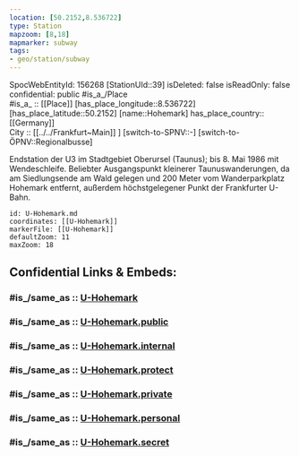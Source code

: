 ```yaml
---
location: [50.2152,8.536722] 
type: Station 
mapzoom: [8,18] 
mapmarker: subway 
tags:
- geo/station/subway
---
```

SpocWebEntityId: 156268
[StationUId::39] 
isDeleted: false
isReadOnly: false
confidential: public
#is_a_/Place  
#is_a_ :: [[Place]] 
[has_place_longitude::8.536722] 
[has_place_latitude::50.2152] 
[name::Hohemark] 
has_place_country:: [[Germany]]  
City :: [[../../Frankfurt~Main]] ] 
[switch-to-SPNV::-] 
[switch-to-ÖPNV::Regionalbusse] 

Endstation der U3 im Stadtgebiet Oberursel (Taunus); bis 8. Mai 1986 mit Wendeschleife. Beliebter Ausgangspunkt kleinerer Taunuswanderungen, da am Siedlungsende am Wald gelegen und 200 Meter vom Wanderparkplatz Hohemark entfernt, außerdem höchstgelegener Punkt der Frankfurter U-Bahn.

```leaflet
id: U-Hohemark.md
coordinates: [[U-Hohemark]] 
markerFile: [[U-Hohemark]] 
defaultZoom: 11 
maxZoom: 18
```


## Confidential Links & Embeds: 

### #is_/same_as :: [U-Hohemark](/_Standards/Earth/Continent/Europe/Europe~Central/Germany/Germany~West/Hessen/counties~Hessen/Frankfurt~Main/Stations-FFM~U/U-Hohemark.md) 

### #is_/same_as :: [U-Hohemark.public](/_public/Earth/Continent/Europe/Europe~Central/Germany/Germany~West/Hessen/counties~Hessen/Frankfurt~Main/Stations-FFM~U/U-Hohemark.public.md) 

### #is_/same_as :: [U-Hohemark.internal](/_internal/Earth/Continent/Europe/Europe~Central/Germany/Germany~West/Hessen/counties~Hessen/Frankfurt~Main/Stations-FFM~U/U-Hohemark.internal.md) 

### #is_/same_as :: [U-Hohemark.protect](/_protect/Earth/Continent/Europe/Europe~Central/Germany/Germany~West/Hessen/counties~Hessen/Frankfurt~Main/Stations-FFM~U/U-Hohemark.protect.md) 

### #is_/same_as :: [U-Hohemark.private](/_private/Earth/Continent/Europe/Europe~Central/Germany/Germany~West/Hessen/counties~Hessen/Frankfurt~Main/Stations-FFM~U/U-Hohemark.private.md) 

### #is_/same_as :: [U-Hohemark.personal](/_personal/Earth/Continent/Europe/Europe~Central/Germany/Germany~West/Hessen/counties~Hessen/Frankfurt~Main/Stations-FFM~U/U-Hohemark.personal.md) 

### #is_/same_as :: [U-Hohemark.secret](/_secret/Earth/Continent/Europe/Europe~Central/Germany/Germany~West/Hessen/counties~Hessen/Frankfurt~Main/Stations-FFM~U/U-Hohemark.secret.md)

